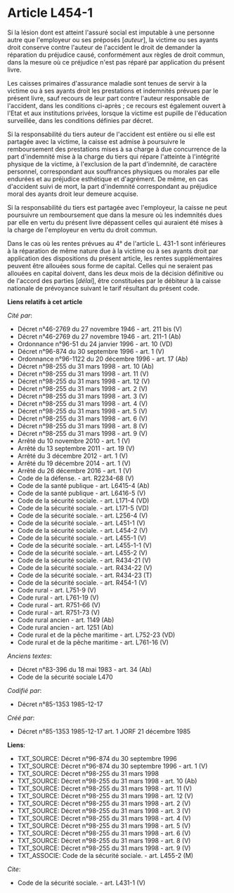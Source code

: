 # Article L454-1

Si la lésion dont est atteint l'assuré social est imputable à une personne autre que l'employeur ou ses préposés [*auteur*],
la victime ou ses ayants droit conserve contre l'auteur de l'accident le droit de demander la réparation du préjudice causé,
conformément aux règles de droit commun, dans la mesure où ce préjudice n'est pas réparé par application du présent livre. 

Les caisses primaires d'assurance maladie sont tenues de servir à la victime ou à ses ayants droit les prestations et
indemnités prévues par le présent livre, sauf recours de leur part contre l'auteur responsable de l'accident, dans les
conditions ci-après ; ce recours est également ouvert à l'Etat et aux institutions privées, lorsque la victime est pupille de
l'éducation surveillée, dans les conditions définies par décret. 

Si la responsabilité du tiers auteur de l'accident est entière ou si elle est partagée avec la victime, la caisse est admise
à poursuivre le remboursement des prestations mises à sa charge à due concurrence de la part d'indemnité mise à la charge du
tiers qui répare l'atteinte à l'intégrité physique de la victime, à l'exclusion de la part d'indemnité, de caractère
personnel, correspondant aux souffrances physiques ou morales par elle endurées et au préjudice esthétique et d'agrément. De
même, en cas d'accident suivi de mort, la part d'indemnité correspondant au préjudice moral des ayants droit leur demeure
acquise. 

Si la responsabilité du tiers est partagée avec l'employeur, la caisse ne peut poursuivre un remboursement que dans la mesure
où les indemnités dues par elle en vertu du présent livre dépassent celles qui auraient été mises à la charge de l'employeur
en vertu du droit commun. 

Dans le cas où les rentes prévues au 4° de l'article L. 431-1 sont inférieures à la réparation de même nature due à la
victime ou à ses ayants droit par application des dispositions du présent article, les rentes supplémentaires peuvent être
allouées sous forme de capital. Celles qui ne seraient pas allouées en capital doivent, dans les deux mois de la décision
définitive ou de l'accord des parties [*délai*], être constituées par le débiteur à la caisse nationale de prévoyance suivant
le tarif résultant du présent code.

**Liens relatifs à cet article**

_Cité par_:

  - Décret n°46-2769 du 27 novembre 1946 - art. 211 bis (V)
  - Décret n°46-2769 du 27 novembre 1946 - art. 211-1 (Ab)
  - Ordonnance n°96-51 du 24 janvier 1996 - art. 10 (VD)
  - Décret n°96-874 du 30 septembre 1996 - art. 1 (V)
  - Ordonnance n°96-1122 du 20 décembre 1996 - art. 17 (Ab)
  - Décret n°98-255 du 31 mars 1998 - art. 10 (Ab)
  - Décret n°98-255 du 31 mars 1998 - art. 11 (V)
  - Décret n°98-255 du 31 mars 1998 - art. 12 (V)
  - Décret n°98-255 du 31 mars 1998 - art. 2 (V)
  - Décret n°98-255 du 31 mars 1998 - art. 3 (V)
  - Décret n°98-255 du 31 mars 1998 - art. 4 (V)
  - Décret n°98-255 du 31 mars 1998 - art. 5 (V)
  - Décret n°98-255 du 31 mars 1998 - art. 6 (V)
  - Décret n°98-255 du 31 mars 1998 - art. 8 (V)
  - Décret n°98-255 du 31 mars 1998 - art. 9 (V)
  - Arrêté du 10 novembre 2010 - art. 1 (V)
  - Arrêté du 13 septembre 2011 - art. 19 (V)
  - Arrêté du 3 décembre 2012 - art. 1 (V)
  - Arrêté du 19 décembre 2014 - art. 1 (V)
  - Arrêté du 26 décembre 2016 - art. 1 (V)
  - Code de la défense. - art. R2234-68 (V)
  - Code de la santé publique - art. L6415-4 (Ab)
  - Code de la santé publique - art. L6416-5 (V)
  - Code de la sécurité sociale. - art. L171-4 (VD)
  - Code de la sécurité sociale. - art. L171-5 (VD)
  - Code de la sécurité sociale. - art. L256-4 (V)
  - Code de la sécurité sociale. - art. L451-1 (V)
  - Code de la sécurité sociale. - art. L454-2 (V)
  - Code de la sécurité sociale. - art. L455-1 (V)
  - Code de la sécurité sociale. - art. L455-1-1 (V)
  - Code de la sécurité sociale. - art. L455-2 (V)
  - Code de la sécurité sociale. - art. R434-21 (V)
  - Code de la sécurité sociale. - art. R434-22 (V)
  - Code de la sécurité sociale. - art. R434-23 (T)
  - Code de la sécurité sociale. - art. R454-1 (V)
  - Code rural - art. L751-9 (V)
  - Code rural - art. L761-19 (V)
  - Code rural - art. R751-66 (V)
  - Code rural - art. R751-73 (V)
  - Code rural ancien - art. 1149 (Ab)
  - Code rural ancien - art. 1251 (Ab)
  - Code rural et de la pêche maritime - art. L752-23 (VD)
  - Code rural et de la pêche maritime - art. L761-16 (V)

_Anciens textes_:

  - Décret n°83-396 du 18 mai 1983 - art. 34 (Ab)
  - Code de la sécurité sociale L470

_Codifié par_:

  - Décret n°85-1353 1985-12-17

_Créé par_:

  - Décret n°85-1353 1985-12-17 art. 1 JORF 21 décembre 1985

**Liens**:

  - TXT_SOURCE: Décret n°96-874 du 30 septembre 1996
  - TXT_SOURCE: Décret n°96-874 du 30 septembre 1996 - art. 1 (V)
  - TXT_SOURCE: Décret n°98-255 du 31 mars 1998
  - TXT_SOURCE: Décret n°98-255 du 31 mars 1998 - art. 10 (Ab)
  - TXT_SOURCE: Décret n°98-255 du 31 mars 1998 - art. 11 (V)
  - TXT_SOURCE: Décret n°98-255 du 31 mars 1998 - art. 12 (V)
  - TXT_SOURCE: Décret n°98-255 du 31 mars 1998 - art. 2 (V)
  - TXT_SOURCE: Décret n°98-255 du 31 mars 1998 - art. 3 (V)
  - TXT_SOURCE: Décret n°98-255 du 31 mars 1998 - art. 4 (V)
  - TXT_SOURCE: Décret n°98-255 du 31 mars 1998 - art. 5 (V)
  - TXT_SOURCE: Décret n°98-255 du 31 mars 1998 - art. 6 (V)
  - TXT_SOURCE: Décret n°98-255 du 31 mars 1998 - art. 8 (V)
  - TXT_SOURCE: Décret n°98-255 du 31 mars 1998 - art. 9 (V)
  - TXT_ASSOCIE: Code de la sécurité sociale. - art. L455-2 (M)

_Cite_:

  - Code de la sécurité sociale. - art. L431-1 (V)
